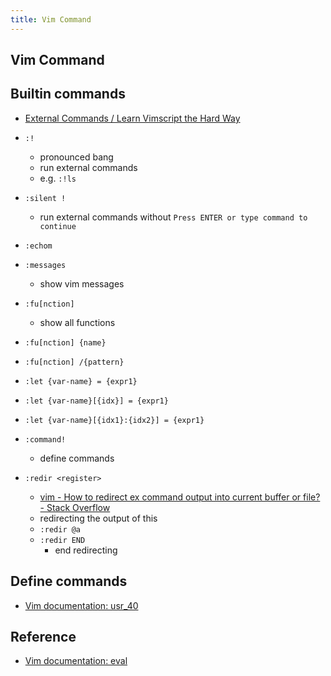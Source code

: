 ```yaml
---
title: Vim Command
---
```


## Vim Command

## Builtin commands
* [External Commands / Learn Vimscript the Hard Way](http://learnvimscriptthehardway.stevelosh.com/chapters/52.html)

* `:!`
    * pronounced bang
    * run external commands
    * e.g. `:!ls`
* `:silent !`
    * run external commands without `Press ENTER or type command to continue`


* `:echom`
* `:messages`
    * show vim messages
* `:fu[nction]`
    * show all functions
* `:fu[nction] {name}`
* `:fu[nction] /{pattern}`
* `:let {var-name} = {expr1}`
* `:let {var-name}[{idx}] = {expr1}`
* `:let {var-name}[{idx1}:{idx2}] = {expr1}`
* `:command! `
    * define commands
* `:redir <register>`
    * [vim \- How to redirect ex command output into current buffer or file? \- Stack Overflow](https://stackoverflow.com/questions/2573021/how-to-redirect-ex-command-output-into-current-buffer-or-file)
    * redirecting the output of this 
    * `:redir @a`
    * `:redir END`
        * end redirecting

## Define commands
* [Vim documentation: usr_40](http://vimdoc.sourceforge.net/htmldoc/usr_40.html#40.2)


## Reference
* [Vim documentation: eval](http://vimdoc.sourceforge.net/htmldoc/eval.html)
